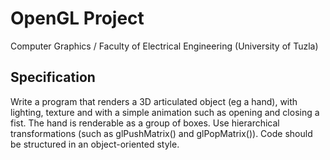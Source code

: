 # OpenGL Project
Computer Graphics / Faculty of Electrical Engineering (University of Tuzla)

## Specification
Write a program that renders a 3D articulated object (eg a hand), with lighting, texture and
with a simple animation such as opening and closing a fist. The hand is renderable
as a group of boxes. Use hierarchical transformations (such as glPushMatrix() and
glPopMatrix()). Code should be structured in an object-oriented style.
